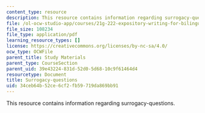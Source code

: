 ```yaml
---
content_type: resource
description: This resource contains information regarding surrogacy-questions.
file: /ol-ocw-studio-app/courses/21g-222-expository-writing-for-bilingual-students-fall-2002/34ceb64b52ce6cf2fb59719da869bb91_MIT21G_222F02_Surrogacy.pdf
file_size: 108234
file_type: application/pdf
learning_resource_types: []
license: https://creativecommons.org/licenses/by-nc-sa/4.0/
ocw_type: OCWFile
parent_title: Study Materials
parent_type: CourseSection
parent_uid: 39e43224-831d-52d0-5d68-10c9f61464d4
resourcetype: Document
title: Surrogacy-questions
uid: 34ceb64b-52ce-6cf2-fb59-719da869bb91
---
```

This resource contains information regarding surrogacy-questions.